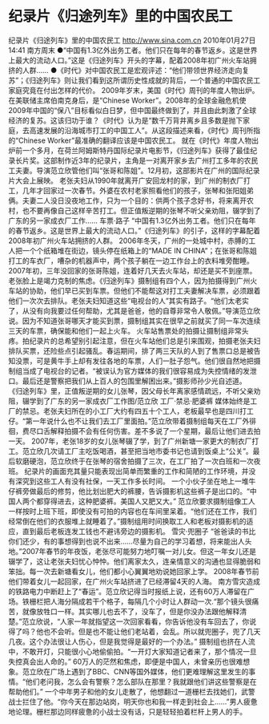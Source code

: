 # 纪录片《归途列车》里的中国农民工

纪录片《归途列车》里的中国农民工
http://www.sina.com.cn  2010年01月27日14:41  南方周末
●“中国有1.3亿外出务工者。他们只在每年的春节返乡。这是世界上最大的流动人口。”这是《归途列车》开头的字幕，配着2008年初广州火车站拥挤的人群……
●《时代》对中国农民工是宏观评述：“他们带领世界经济走向复苏”；《归途列车》则让我们看到这所谓历史性成就的背后，一个普通的中国农民工家庭究竟在付出怎样的代价。
2009年岁末，美国《时代》周刊的年度人物出炉。在美联储主席伯南克身后，是“Chinese Worker”。2008年的全球金融危机使2009年中国的“保八”目标看似白日梦，但中国最终做到了，并且由此刺激了全球经济的复苏。这该归功于谁？《时代》认为是“数千万背井离乡且多数是抛下家庭，去高速发展的沿海城市打工的中国工人”。从这段描述来看，《时代》周刊所指的“Chinese Worker”最准确的翻译应该是中国农民工。
就在《时代》年度人物出炉前一个多月，在荷兰阿姆斯特丹国际纪录片电影节，《归途列车》获得了最佳纪录长片奖。这部制作近3年的纪录片，主角是一对离开家乡去广州打工多年的农民工夫妻。导演范立欣管他们叫“张哥和陈姐”。12月初，这部影片在广州的国际纪录片大会上展映。
老张夫妇从1990年就离开广安回龙村的家，到广州的制衣厂打工，几年才回家过一次春节。外婆在农村老家照看他们的孩子，张琴和张阳姐弟俩。夫妻二人没日没夜地工作，只为一个目的：供两个孩子念好书，将来离开农村，也不要再像自己这样辛苦打工。但正值叛逆期的张琴不听父亲劝阻，辍学到了广东的另一家成衣厂工作……
车票·路子
“中国有1.3亿外出务工者。他们只在每年的春节返乡。这是世界上最大的流动人口。”《归途列车》的引子，这样的字幕配着2008年初广州火车站拥挤的人群。
2006年冬天，广州的一处城中村，赤膊的工人把一个个纸箱堆在街边，镜头停在纸箱上的“MADE IN CHINA”；在张哥和陈姐打工的车衣厂，嘈杂的机器声中，两个孩子躺在一边工作台上的衣料堆旁酣睡。
2007年初，三年没回家的张哥陈姐，连着好几天去火车站，却还是买不到座票。老张脸上是竭力克制的焦虑。《归途列车》摄制组有四个人，因为拍摄得到广州火车站的协助，他们早已买到车票。但他们不能帮这对打工夫妻解决车票，必须跟着他们一次次去排队。老张夫妇知道这些“电视台的人”其实有路子。“他们太老实了，从没有向我要过任何帮助，尤其是爸爸，他的自尊非常令人敬佩。”导演范立欣说。因为不知道张哥哪天才能买到票，摄制组其实在很早之前就买了同一车次连续三天的车票，确保能和他们一起上火车。
火车站售票处的拍摄让摄制组非常头疼。拍纪录片的总希望别引起注意，但在火车站他们总是引来围观，拍摄老张夫妇排队买票，还险些点引起骚乱。春运期间，排了两三天队的人到了售票口总是被告知没票，可是黄牛手上却有发往各地的车票，人们一肚子怨气。他们很自然地把摄制组当成了电视台的记者。“被误认为官方媒体的我们很容易成为失控情绪的发泄口。最后还是警察把我们从上百人的包围里解困出来。”摄影师孙少光自述道。
《归途列车》里，正值叛逆期的女儿张琴，因父母长年离家感情疏远，不听父亲劝阻，辍学到了广东的另一家成衣厂工作图/范立欣
工厂·禁忌·肥婆裤
媒体始终是工厂的禁忌。老张夫妇所在的小工厂大约有四五十个工人，老板最早也是四川打工仔。“第一年说什么也不让我们去工厂里面拍。”范立欣带着摄制组每天在工厂外徘徊，费尽口舌解释拍摄不会有任何伤害。差不多说了一个星期，最后让他们进去拍一天。
2007年，老张18岁的女儿张琴辍了学，到了广州新塘一家更大的制衣厂打工。范立欣几次请工厂主吃饭喝酒，甚至把当地市委书记也请到饭桌上“公关”。最后软磨硬泡，范立欣终于在张琴的宿舍拍摄了三次，在工厂拍了一次白班和一次夜班。
纪录片的画面充其量只能表现出简单而繁重的工作和简陋的工作环境，并没有深究到这些工人有没有社保，一天工作多长时间。
一个小伙子坐在地上一堆牛仔裤旁做最后的修剪，他比划出肥大的裤腰，告诉摄影机这些裤子是出口的。“中国人两个都穿得进去，这种肥婆裤。美国人又肥又大。”
范立欣要求摄制组像工人一样按时上班下班，即使没有可拍的内容也在车间里呆着。“他们还在工作，我们经常倒在他们的衣服堆上就睡着了。”摄制组用时间换取工人和老板对摄影机的适应，直到最后老板连发工钱也不避讳旁边的摄影机。
雪灾·兜圈子
“爸爸读的书比你们还少，有的事想得到也说不出来……尽量为自己的学习着想，将来能出人头地。”2007年春节的年夜饭，老张尽可能努力地叮嘱一对儿女。但这一年女儿还是辍学了，这让老张夫妇忧心忡忡。他们离家太久，连亲情意义的沟通也显得脆弱和笨拙。每一次去新塘看女儿，他们都小心翼翼地劝说她回家上学。
2008年春节前他们带着女儿一起回家，在广州火车站挤进了已经滞留4天的人海。
南方雪灾造成的铁路电力中断赶上了“春运”。范立欣记得当时报纸上说，还有60万人滞留在广场。铁栅栏把人海分隔成若干个格子，每隔几个小时让人群动一次.“那个镜头很痛苦，就像放牲口一样。其实哪儿也去不了，没车了，但是你没办法跟他解释清楚。”范立欣说，“人家一年就指望这一次回家看看，你告诉他没有车回去了，你说得了吗？他也不会听。但是也不能让他们老站着，会乱。所以就兜圈子，兜了几天几夜。这个办法很让人伤心，但是我觉得是最好的一个办法。”
摄制组也挤在人流中，不敢开灯，只能很小心地偷偷拍。“一开灯大家知道记者来了，那个情况一旦失控真会出人命的。”
60万人的茫然和焦虑，即便是中国人，未曾亲历也很难想象。范立欣在广场上遇到了BBC、CNN等国外媒体，他们更难理解这里发生的事情。“他们老问我，怎么会有警察？怎么部队在那里？我就跟他们讲这些警察是在帮助他们。”
一个中年男子和他的女儿走散了，他想翻过一道栅栏去找她们，武警战士拦住了他。“你今天在那边站岗，明天你也和我一样走到社会上……”男人疲惫地论理。栅栏那边同样疲惫的小战士没有话，只是轻轻拍着栏杆上男人的手。

